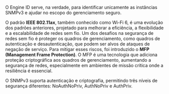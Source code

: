 O Engine ID serve, na verdade, para identificar unicamente as instâncias SNMPv3 e ajudar no escopo do gerenciamento seguro.

O padrão **IEEE 802.11ax**, também conhecido como Wi-Fi 6, é uma evolução dos padrões anteriores, projetado para melhorar a eficiência, a flexibilidade e a escalabilidade de redes sem fio. Um dos desafios na segurança de redes sem fio é proteger os quadros de gerenciamento, como quadros de autenticação e desautenticação, que podem ser alvos de ataques de negação de serviço. Para mitigar esses riscos, foi introduzido o **MFP (Management Frame Protection)**. O MFP é uma tecnologia que adiciona proteção criptográfica aos quadros de gerenciamento, aumentando a segurança de redes, especialmente em ambientes de missão crítica onde a resiliência é essencial.

O SNMPv3 suporta autenticação e criptografia, permitindo três níveis de segurança diferentes: NoAuthNoPriv, AuthNoPriv e AuthPriv.